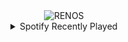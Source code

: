 <div align="center">
<picture>
    <source media="(prefers-color-scheme: dark)" srcset="https://i.ibb.co/ZWTyNcs/output-gif.gif">
    <source media="(prefers-color-scheme: light)" srcset="https://i.ibb.co/ZWTyNcs/output-gif.gif">
    <img alt="RENOS" src="https://i.ibb.co/ZWTyNcs/output-gif.gif">
</picture>
<details>
<summary>Spotify Recently Played</summary>
<img src="https://spotify-recently-played-readme.vercel.app/api?user=31d6d6zerc5ct6kck32na2ozsqf4&unique=1&width=400" alt="Spotify" />
</details>
</div>

<!-- Image deletion URL: https://ibb.co/yWsLVgT/7084d9ee56785261b411d82075c16b73 -->